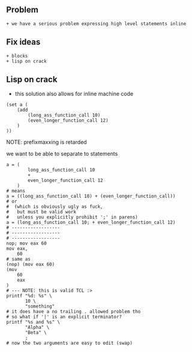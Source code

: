 ## Problem
    + we have a serious problem expressing high level statements inline

## Fix ideas
    + blocks
    + lisp on crack

## Lisp on crack
+ this solution also allows for inline machine code
```Lisp
(set a (
    (add
        (long_ass_function_call 10)
        (even_longer_function_call 12)
    )
))
```
NOTE: prefixmaxxing is retarded

we want to be able to separate to statements
```eax
a = (
        long_ass_function_call 10
        +
        even_longer_function_call 12
    )
# means
a = ((long_ass_function_call 10) + (even_longer_function_call))
# or
#  (which is obviously ugly as fuck,
#   but must be valid work
#   unless you explicitly prohibit ';' in parens)
a = (long_ass_function_call 10; + even_longer_function_call 12)
# ------------------
# ------------------
# ------------------
nop; mov eax 60
mov eax,
    60
# same as
(nop) (mov eax 60)
(mov
    60
    eax
)
# --- NOTE: this is valid TCL :>
printf "%d: %s" \
       10 \
       "something"
# it does have a no trailing . allowed problem tho
# so what if '|' is an explicit terminator?
printf "%s and %s" \
       "Alpha" \
       "Beta" \
       ;
# now the two arguments are easy to edit (swap)
```
